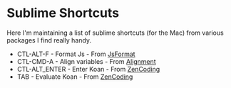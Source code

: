 # Sublime Shortcuts

Here I'm maintaining a list of sublime shortcuts (for the Mac) from various packages I find really handy.

* CTL-ALT-F - Format Js - From [JsFormat](https://github.com/jdc0589/JsFormat)
* CTL-CMD-A - Align variables - From [Alignment](http://wbond.net/sublime_packages/alignment)
* CTL-ALT_ENTER - Enter Koan - From [ZenCoding](http://wbond.net/sublime_packages/alignment)
* TAB - Evaluate Koan - From [ZenCoding](http://wbond.net/sublime_packages/alignment)